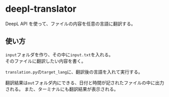 # deepl-translator
DeepL API を使って、ファイルの内容を任意の言語に翻訳する。

## 使い方
```input```フォルダを作り、その中に```input.txt```を入れる。  
そのファイルに翻訳したい内容を書く。

```translation.py```の```target_lang```に、翻訳後の言語を入れて実行する。

翻訳結果は```out```フォルダ内にできる、日付と時間が記されたファイルの中に出力される。
また、ターミナルにも翻訳結果が表示される。
